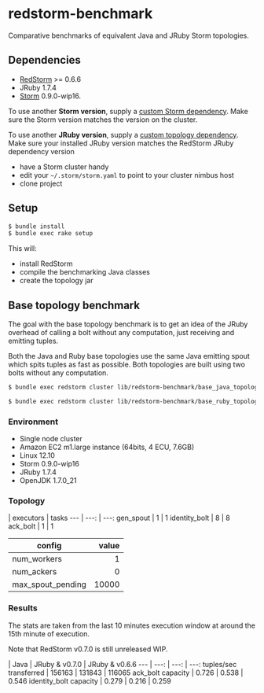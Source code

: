 # redstorm-benchmark

Comparative benchmarks of equivalent Java and JRuby Storm topologies.

## Dependencies

- [RedStorm](https://github.com/colinsurprenant/redstorm) >= 0.6.6
- JRuby 1.7.4
- [Storm](https://github.com/nathanmarz/storm/) 0.9.0-wip16.

To use another **Storm version**, supply a [custom Storm dependency](https://github.com/colinsurprenant/redstorm#custom-jar-dependencies-in-your-topology-xml-warning-p). Make sure the Storm version matches the version on the cluster.

To use another **JRuby version**, supply a [custom topology dependency](https://github.com/colinsurprenant/redstorm#custom-jar-dependencies-in-your-topology-xml-warning-p). Make sure your installed JRuby version matches the RedStorm JRuby dependency version

- have a Storm cluster handy
- edit your `~/.storm/storm.yaml` to point to your cluster nimbus host
- clone project

## Setup

```sh
$ bundle install
$ bundle exec rake setup
```

This will:
- install RedStorm
- compile the benchmarking Java classes
- create the topology jar

## Base topology benchmark

The goal with the base topology benchmark is to get an idea of the JRuby overhead of calling a bolt without any computation, just receiving and emitting tuples.

Both the Java and Ruby base topologies use the same Java emitting spout which spits tuples as fast as possible. Both topologies are built using two bolts without any computation.

```sh
$ bundle exec redstorm cluster lib/redstorm-benchmark/base_java_topology.rb
```

```sh
$ bundle exec redstorm cluster lib/redstorm-benchmark/base_ruby_topology.rb
```

### Environment

- Single node cluster
- Amazon EC2 m1.large instance (64bits, 4 ECU, 7.6GB)
- Linux 12.10
- Storm 0.9.0-wip16
- JRuby 1.7.4
- OpenJDK 1.7.0_21

### Topology

 | executors | tasks
--- | ---: | ---:
gen_spout | 1 | 1
identity_bolt | 8 | 8
ack_bolt | 1 | 1

config | value
--- | ---:
num_workers | 1
num_ackers | 0
max_spout_pending | 10000

### Results

The stats are taken from the last 10 minutes execution window at around the 15th minute of execution.

Note that RedStorm v0.7.0 is still unreleased WIP.

 | Java | JRuby & v0.7.0 | JRuby & v0.6.6
--- | ---: | ---: | ---:
tuples/sec transferred | 156163 | 131843 | 116065
ack_bolt capacity | 0.726 |  0.538 | 0.546
identity_bolt capacity | 0.279 | 0.216 | 0.259
